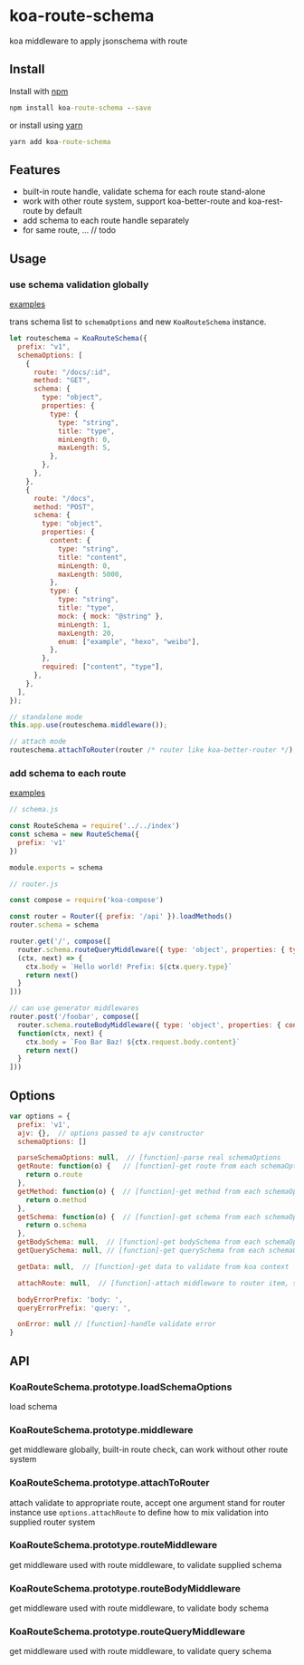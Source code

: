 # koa-route-schema

koa middleware to apply jsonschema with route

## Install

Install with [npm](https://www.npmjs.com/)

```cmd
npm install koa-route-schema --save
```

or install using [yarn](https://yarnpkg.com)

```cmd
yarn add koa-route-schema
```

## Features

+ built-in route handle, validate schema for each route stand-alone
+ work with other route system, support koa-better-route and koa-rest-route by default
+ add schema to each route handle separately
+ for same route, ... // todo

## Usage

### use schema validation globally

[examples](https://github.com/keepgoingwm/koa-route-schema/tree/master/examples/yapi)

trans schema list to `schemaOptions` and new `KoaRouteSchema` instance.

```js
let routeschema = KoaRouteSchema({
  prefix: "v1",
  schemaOptions: [
    {
      route: "/docs/:id",
      method: "GET",
      schema: {
        type: "object",
        properties: {
          type: {
            type: "string",
            title: "type",
            minLength: 0,
            maxLength: 5,
          },
        },
      },
    },
    {
      route: "/docs",
      method: "POST",
      schema: {
        type: "object",
        properties: {
          content: {
            type: "string",
            title: "content",
            minLength: 0,
            maxLength: 5000,
          },
          type: {
            type: "string",
            title: "type",
            mock: { mock: "@string" },
            minLength: 1,
            maxLength: 20,
            enum: ["example", "hexo", "weibo"],
          },
        },
        required: ["content", "type"],
      },
    },
  ],
});
```

```js
// standalone mode
this.app.use(routeschema.middleware());
```

```js
// attach mode
routeschema.attachToRouter(router /* router like koa-better-router */);
```

### add schema to each route

[examples](https://github.com/keepgoingwm/koa-route-schema/tree/master/examples/each-route)

```js
// schema.js

const RouteSchema = require('../../index')
const schema = new RouteSchema({
  prefix: 'v1'
})

module.exports = schema

```

```js
// router.js

const compose = require('koa-compose')

const router = Router({ prefix: '/api' }).loadMethods()
router.schema = schema

router.get('/', compose([
  router.schema.routeQueryMiddleware({ type: 'object', properties: { type: { type: 'string', title: '类型', minLength: 1, maxLength: 20, enum: ['example', 'hexo', 'weibo'] } }, required: ['type'] }),
  (ctx, next) => {
    ctx.body = `Hello world! Prefix: ${ctx.query.type}`
    return next()
  }
]))

// can use generator middlewares
router.post('/foobar', compose([
  router.schema.routeBodyMiddleware({ type: 'object', properties: { content: { type: 'string', title: '内容', minLength: 0, maxLength: 5000 }, type: { type: 'string', title: '类型', mock: { mock: '@string' }, minLength: 1, maxLength: 20, enum: ['example', 'hexo', 'weibo'] } }, required: ['content', 'type'] }),
  function(ctx, next) {
    ctx.body = `Foo Bar Baz! ${ctx.request.body.content}`
    return next()
  }
]))
```



## Options

```js
var options = {
  prefix: 'v1',
  ajv: {},  // options passed to ajv constructor
  schemaOptions: []

  parseSchemaOptions: null,  // [function]-parse real schemaOptions
  getRoute: function(o) {   // [function]-get route from each schemaOption item
    return o.route
  },
  getMethod: function(o) {  // [function]-get method from each schemaOption item
    return o.method
  },
  getSchema: function(o) {  // [function]-get schema from each schemaOption item
    return o.schema
  },
  getBodySchema: null,  // [function]-get bodySchema from each schemaOption item
  getQuerySchema: null, // [function]-get querySchema from each schemaOption item

  getData: null,  // [function]-get data to validate from koa context

  attachRoute: null,  // [function]-attach middleware to router item, support koa-better-route and koa-rest-route by default

  bodyErrorPrefix: 'body: ',
  queryErrorPrefix: 'query: ',

  onError: null // [function]-handle validate error
}
```

### 

## API

### KoaRouteSchema.prototype.loadSchemaOptions

load schema

### KoaRouteSchema.prototype.middleware

get middleware globally, built-in route check, can work without other route system

### KoaRouteSchema.prototype.attachToRouter

attach validate to appropriate route, accept one argument stand for router instance
use `options.attachRoute` to define how to mix validation into supplied router system

### KoaRouteSchema.prototype.routeMiddleware

get middleware used with route middleware, to validate supplied schema

### KoaRouteSchema.prototype.routeBodyMiddleware

get middleware used with route middleware, to validate body schema

### KoaRouteSchema.prototype.routeQueryMiddleware

get middleware used with route middleware, to validate query schema
